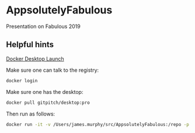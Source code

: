 # AppsolutelyFabulous

Presentation on Fabulous 2019

## Helpful hints

[Docker Desktop Launch](https://gitpitch.com/docs/pro-features/desktop-launch/)

Make sure one can talk to the registry:

```bash
docker login
```

Make sure one has the desktop:

```bash
docker pull gitpitch/desktop:pro
```

Then run as follows:

```bash
docker run -it -v /Users/james.murphy/src/AppsolutelyFabulous:/repo -p 9000:9000 gitpitch/desktop:pro
```

